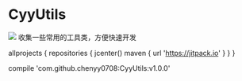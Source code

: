 # CyyUtils

[![](https://jitpack.io/v/chenyy0708/CyyUtils.svg)](https://jitpack.io/#chenyy0708/CyyUtils)
收集一些常用的工具类，方便快速开发


allprojects {
    repositories {
        jcenter()
        maven { url 'https://jitpack.io' }
    }
}

compile 'com.github.chenyy0708:CyyUtils:v1.0.0'
